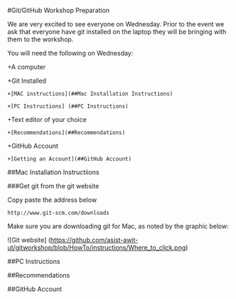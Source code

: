 #Git/GitHub Workshop Preparation

We are very excited to see everyone on Wednesday.  Prior to the event we ask that everyone have git installed on the laptop they will be bringing with them to the workshop.

You will need the following on Wednesday:

+A computer

+Git Installed
	
	+[MAC instructions](##Mac Installation Instructions)
	
	+[PC Instructions] (##PC Instructions)

+Text editor of your choice
	
	+[Recommendations](##Recommendations) 

+GitHub Account
	
	+[Getting an Account](##GitHub Account)

##Mac Installation Instructiions


###Get git from the git website

Copy paste the address below

	http://www.git-scm.com/downloads

Make sure you are downloading git for Mac, as noted by the graphic below:

![Git website] (https://github.com/asist-awit-ut/gitworkshop/blob/HowTo/instructions/Where_to_click.png)

##PC Instructions


##Recommendations


##GitHub Account





